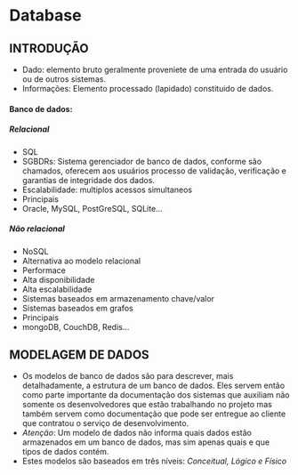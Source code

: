 # Database


##  INTRODUÇÃO
- Dado: elemento bruto geralmente proveniete de uma entrada do usuário ou de outros sistemas.
- Informações: Elemento processado (lapidado) constituido de dados.

#### Banco de dados: 
##### Relacional
- SQL
- SGBDRs: Sistema gerenciador de banco de dados, conforme são chamados, oferecem aos usuários processo de validação, verificação e garantias de integridade dos dados.
- Escalabilidade: multiplos acessos simultaneos
- Principais
- Oracle, MySQL, PostGreSQL, SQLite...

##### Não relacional
- NoSQL
- Alternativa ao modelo relacional
- Performace
- Alta disponibilidade
- Alta escalabilidade
- Sistemas baseados em armazenamento chave/valor
- Sistemas baseados em grafos
- Principais
- mongoDB, CouchDB, Redis...
	

## MODELAGEM DE DADOS
- Os modelos de banco de dados são para descrever, mais detalhadamente, a estrutura de um banco de dados. Eles servem então como parte importante da documentação dos sistemas que auxiliam não somente os desenvolvedores que estão trabalhando no projeto mas também servem como documentação que pode ser entregue ao cliente que contratou o serviço de desenvolvimento.
- *Atenção*: Um modelo de dados não informa quais dados estão armazenados em um banco de dados, mas sim apenas quais e que tipos de dados contém.
- Estes modelos são baseados em três níveis: *Conceitual, Lógico e Físico*


